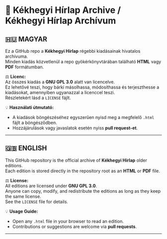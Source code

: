 # 📰 Kékhegyi Hírlap Archive / Kékhegyi Hírlap Archívum

## 🇭🇺 MAGYAR

Ez a GitHub repo a **Kékhegyi Hírlap** régebbi kiadásainak hivatalos archívuma.  
Minden kiadás közvetlenül a repo gyökérkönyvtárában található **HTML** vagy **PDF** formátumban.  

⚖️ **Licenc:**  
Az összes kiadás a **GNU GPL 3.0** alatt van licencelve.  
Ez lehetővé teszi, hogy bárki másolhassa, módosíthassa és terjeszthesse a kiadásokat, amennyiben ugyanazzal a licenccel teszi.  
Részletekért lásd a `LICENSE` fájlt.

💡 **Használati útmutató:**  
- A kiadások böngészéséhez egyszerűen nyisd meg a megfelelő `.html` fájlt a böngésződben.  
- Hozzájárulások vagy javaslatok esetén nyiss **pull request-et**.

---

## 🇬🇧 ENGLISH

This GitHub repository is the official archive of **Kékhegyi Hírlap** older editions.  
Each edition is stored directly in the repository root as an **HTML** or **PDF** file.  

⚖️ **License:**  
All editions are licensed under **GNU GPL 3.0**.  
Anyone can copy, modify, and redistribute the editions as long as they keep the same license.  
See the `LICENSE` file for details.

💡 **Usage Guide:**  
- Open any `.html` file in your browser to read an edition.  
- Contributions or suggestions are welcome via **pull requests**.

---
